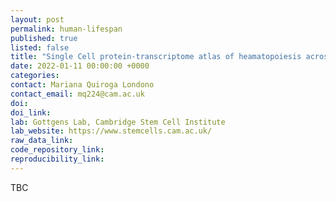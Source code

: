 ```yaml
---
layout: post
permalink: human-lifespan
published: true
listed: false
title: "Single Cell protein-transcriptome atlas of heamatopoiesis across the human lifespan"
date: 2022-01-11 00:00:00 +0000
categories: 
contact: Mariana Quiroga Londono
contact_email: mq224@cam.ac.uk
doi:
doi_link:
lab: Gottgens Lab, Cambridge Stem Cell Institute
lab_website: https://www.stemcells.cam.ac.uk/
raw_data_link: 
code_repository_link: 
reproducibility_link: 
---
```

TBC